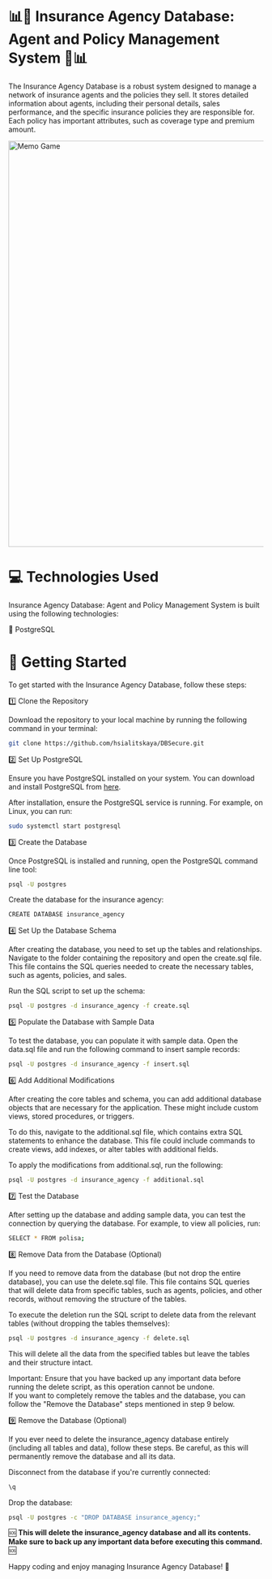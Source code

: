 # 📊🪪 Insurance Agency Database: Agent and Policy Management System 🪪📊  

The Insurance Agency Database is a robust system designed to manage a network of insurance agents and the policies they sell. It stores detailed information about agents, including their personal details, sales performance, and the specific insurance policies they are responsible for. Each policy has important attributes, such as coverage type and premium amount.

<img width="800" alt="Memo Game" src="https://github.com/user-attachments/assets/835a2fde-a7bd-457b-b42b-d11710a13898" />

# 💻 Technologies Used

Insurance Agency Database: Agent and Policy Management System is built using the following technologies:

📍 PostgreSQL


# 🏁 Getting Started

To get started with the Insurance Agency Database, follow these steps:

1️⃣ Clone the Repository  

Download the repository to your local machine by running the following command in your terminal:  

```bash
git clone https://github.com/hsialitskaya/DBSecure.git
```

2️⃣ Set Up PostgreSQL

Ensure you have PostgreSQL installed on your system. You can download and install PostgreSQL from [here](https://www.postgresql.org/download/). 

After installation, ensure the PostgreSQL service is running. For example, on Linux, you can run:

```bash
sudo systemctl start postgresql
```

3️⃣ Create the Database

Once PostgreSQL is installed and running, open the PostgreSQL command line tool:

```bash
psql -U postgres
```


Create the database for the insurance agency:

```bash
CREATE DATABASE insurance_agency
```

4️⃣ Set Up the Database Schema

After creating the database, you need to set up the tables and relationships. Navigate to the folder containing the repository and open the create.sql file. This file contains the SQL queries needed to create the necessary tables, such as agents, policies, and sales.

Run the SQL script to set up the schema:

```bash
psql -U postgres -d insurance_agency -f create.sql
```

5️⃣ Populate the Database with Sample Data

To test the database, you can populate it with sample data. Open the data.sql file and run the following command to insert sample records:

```bash
psql -U postgres -d insurance_agency -f insert.sql
```


6️⃣ Add Additional Modifications

After creating the core tables and schema, you can add additional database objects that are necessary for the application. These might include custom views, stored procedures, or triggers.

To do this, navigate to the additional.sql file, which contains extra SQL statements to enhance the database. This file could include commands to create views, add indexes, or alter tables with additional fields.

To apply the modifications from additional.sql, run the following:

```bash
psql -U postgres -d insurance_agency -f additional.sql
```


7️⃣ Test the Database

After setting up the database and adding sample data, you can test the connection by querying the database. For example, to view all policies, run:

```bash
SELECT * FROM polisa;
```

8️⃣ Remove Data from the Database (Optional)

If you need to remove data from the database (but not drop the entire database), you can use the delete.sql file. This file contains SQL queries that will delete data from specific tables, such as agents, policies, and other records, without removing the structure of the tables.

To execute the deletion run the SQL script to delete data from the relevant tables (without dropping the tables themselves):

```bash
psql -U postgres -d insurance_agency -f delete.sql
```

This will delete all the data from the specified tables but leave the tables and their structure intact.

Important:
Ensure that you have backed up any important data before running the delete script, as this operation cannot be undone.  
If you want to completely remove the tables and the database, you can follow the "Remove the Database" steps mentioned in step 9 below.


9️⃣ Remove the Database (Optional)

If you ever need to delete the insurance_agency database entirely (including all tables and data), follow these steps. Be careful, as this will permanently remove the database and all its data.

Disconnect from the database if you're currently connected:
```bash
\q
```

Drop the database:

```bash
psql -U postgres -c "DROP DATABASE insurance_agency;"
```

 🆘 **This will delete the insurance_agency database and all its contents. Make sure to back up any important data before executing this command.** 🆘 

Happy coding and enjoy managing Insurance Agency Database! 🎉
